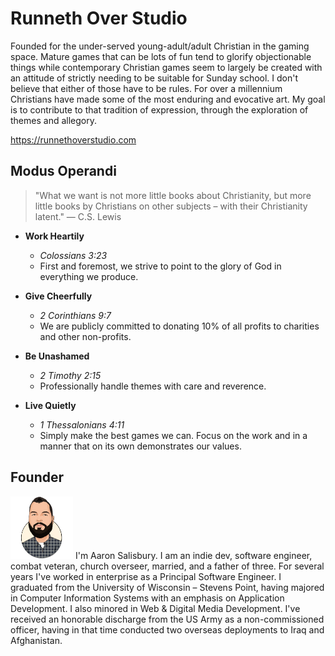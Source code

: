 # Runneth Over Studio

Founded for the under-served young-adult/adult Christian in the gaming space. Mature games that can be lots of fun tend to glorify objectionable things while contemporary Christian games seem to largely be created with an attitude of strictly needing to be suitable for Sunday school. I don't believe that either of those have to be rules. For over a millennium Christians have made some of the most enduring and evocative art. My goal is to contribute to that tradition of expression, through the exploration of themes and allegory. 

<https://runnethoverstudio.com>

Modus Operandi
--------------

> "What we want is not more little books about Christianity, but more little books by Christians on other subjects – with their Christianity latent." — C.S. Lewis

- **Work Heartily**
  - *Colossians 3:23*
  - First and foremost, we strive to point to the glory of God in everything we produce.

- **Give Cheerfully**
  - *2 Corinthians 9:7*
   - We are publicly committed to donating 10% of all profits to charities and other non-profits.

- **Be Unashamed**
  - *2 Timothy 2:15*
  - Professionally handle themes with care and reverence.

- **Live Quietly**
  - *1 Thessalonians 4:11*
   - Simply make the best games we can. Focus on the work and in a manner that on its own demonstrates our values. 


Founder
-------
<p align="left">
  <img src="https://raw.githubusercontent.com/Runneth-Over-Studio/.github/master/content/profile-salisbury_aaron.png" width="100" alt="Aaron Salisbury Profile">
  I'm Aaron Salisbury. I am an indie dev, software engineer, combat veteran, church overseer, married, and a father of three. For several years I've worked in enterprise as a Principal Software Engineer. I graduated from the University of Wisconsin – Stevens Point, having majored in Computer Information Systems with an emphasis on Application Development. I also minored in Web & Digital Media Development. I've received an honorable discharge from the US Army as a non-commissioned officer, having in that time conducted two overseas deployments to Iraq and Afghanistan.
</p>

<!--
**Here are some ideas to get you started:**

🙋‍♀️ A short introduction - what is your organization all about?
🌈 Contribution guidelines - how can the community get involved?
👩‍💻 Useful resources - where can the community find your docs? Is there anything else the community should know?
🍿 Fun facts - what does your team eat for breakfast?
🧙 Remember, you can do mighty things with the power of [Markdown](https://docs.github.com/github/writing-on-github/getting-started-with-writing-and-formatting-on-github/basic-writing-and-formatting-syntax)
-->
